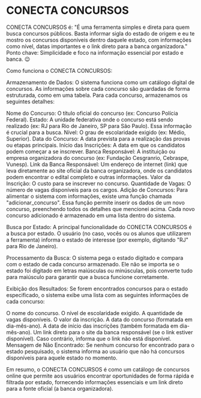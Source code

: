 # CONECTA CONCURSOS
CONECTA CONCURSOS é:  "É uma ferramenta simples e direta para quem busca concursos públicos. Basta informar sigla do estado de origem
e eu te mostro os concursos disponíveis dentro daquele estado, com informações como nível, datas importantes e o link direto para a banca organizadora."  
Ponto chave: Simplicidade e foco na informação essencial por estado e banca. 😉


Como funciona o CONECTA CONCURSOS:

Armazenamento de Dados: O sistema funciona como um catálogo digital de concursos. As informações sobre cada concurso são guardadas de forma estruturada, 
como em uma tabela. Para cada concurso, armazenamos os seguintes detalhes:

Nome do Concurso: O título oficial do concurso (ex: Concurso Polícia Federal).
Estado: A unidade federativa onde o concurso está sendo realizado (ex: RJ para Rio de Janeiro, SP para São Paulo). Essa informação é crucial para a busca.
Nível: O grau de escolaridade exigido (ex: Médio, Superior).
Data do Concurso: A data prevista para a realização das provas ou etapas principais.
Início das Inscrições: A data em que os candidatos podem começar a se inscrever.
Banca Responsável: A instituição ou empresa organizadora do concurso (ex: Fundação Cesgranrio, Cebraspe, Vunesp).
Link da Banca Responsável: Um endereço de internet (link) que leva diretamente ao site oficial da banca organizadora, onde os candidatos podem encontrar
o edital completo e outras informações.
Valor da Inscrição: O custo para se inscrever no concurso.
Quantidade de Vagas: O número de vagas disponíveis para os cargos.
Adição de Concursos: Para alimentar o sistema com informações, existe uma função chamada "adicionar_concurso". Essa função permite inserir os dados de um 
novo concurso, preenchendo todos os detalhes que mencionei acima. Cada novo concurso adicionado é armazenado em uma lista dentro do sistema.

Busca por Estado: A principal funcionalidade do CONECTA CONCURSOS é a busca por estado. O usuário (no caso, vocês ou os alunos que utilizarem a ferramenta) 
informa o estado de interesse (por exemplo, digitando "RJ" para Rio de Janeiro).

Processamento da Busca: O sistema pega o estado digitado e compara com o estado de cada concurso armazenado. Ele não se importa se o estado foi digitado em 
letras maiúsculas ou minúsculas, pois converte tudo para maiúsculo para garantir que a busca funcione corretamente.

Exibição dos Resultados: Se forem encontrados concursos para o estado especificado, o sistema exibe uma lista com as seguintes informações de cada concurso:

O nome do concurso.
O nível de escolaridade exigido.
A quantidade de vagas disponíveis.
O valor da inscrição.
A data do concurso (formatada em dia-mês-ano).
A data de início das inscrições (também formatada em dia-mês-ano).
Um link direto para o site da banca responsável (se o link estiver disponível). Caso contrário, informa que o link não está disponível.
Mensagem de Não Encontrado: Se nenhum concurso for encontrado para o estado pesquisado, o sistema informa ao usuário que não há concursos disponíveis para 
aquele estado no momento.

Em resumo, o CONECTA CONCURSOS é como um catálogo de concursos online que permite aos usuários encontrar oportunidades de forma rápida e filtrada por estado, 
fornecendo informações essenciais e um link direto para a fonte oficial (a banca organizadora).


